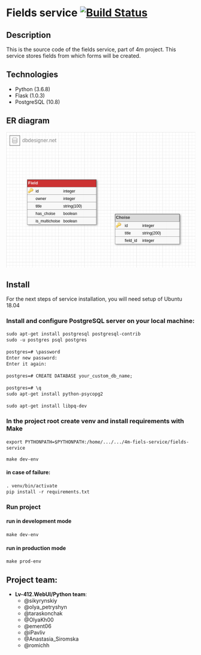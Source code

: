 # Fields service [![Build Status](https://travis-ci.org/lv-412-python/4m-fields-service.svg?branch=develop)](https://travis-ci.org/lv-412-python/4m-fields-service) 
## Description
This is the source code of the fields service, part of 4m project. This service stores fields from which forms will be created. 

## Technologies
* Python (3.6.8)
* Flask (1.0.3)
* PostgreSQL (10.8)

## ER diagram
![alt_text](diagrams/4m_fields.png)

## Install
For the next steps of service installation, you will need setup of Ubuntu 18.04

### Install and configure PostgreSQL server on your local machine:
```
sudo apt-get install postgresql postgresql-contrib
sudo -u postgres psql postgres

postgres=# \password
Enter new password:
Enter it again:

postgres=# CREATE DATABASE your_custom_db_name;

postgres=# \q
sudo apt-get install python-psycopg2

sudo apt-get install libpq-dev
```


### In the project root create venv and install requirements with Make

```
export PYTHONPATH=$PYTHONPATH:/home/.../.../4m-fiels-service/fields-service
```
```
make dev-env
```
#### in case of failure:
```
. venv/bin/activate
pip install -r requirements.txt
```

### Run project

#### run in development mode
```
make dev-env
```

#### run in production mode
```
make prod-env
```


## Project team:
* **Lv-412.WebUI/Python team**:
    - @sikyrynskiy
    - @olya_petryshyn
    - @taraskonchak
    - @OlyaKh00
    - @ement06
    - @iPavliv
    - @Anastasia_Siromska
    - @romichh
